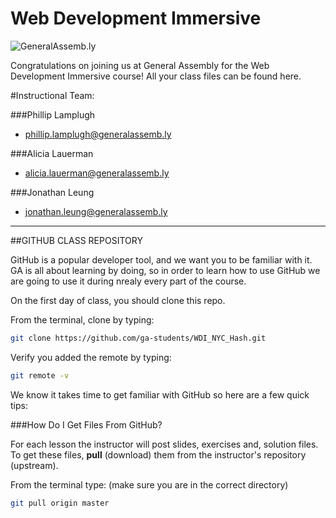 Web Development Immersive
============================

![](https://github.com/generalassembly/ga-ruby-on-rails-for-devs/raw/master/images/ga.png "GeneralAssemb.ly")

Congratulations on joining us at General Assembly for the Web Development Immersive course! All your class files can be found here.



#Instructional Team:



###Phillip Lamplugh
* <phillip.lamplugh@generalassemb.ly>


###Alicia Lauerman
* <alicia.lauerman@generalassemb.ly>


###Jonathan Leung
* <jonathan.leung@generalassemb.ly>


---

##GITHUB CLASS REPOSITORY

GitHub is a popular developer tool, and we want you to be familiar with it. GA is all about learning by doing, so in order to learn how to use GitHub we are going to use it during nrealy every part of the course.

On the first day of class, you should clone this repo.

From the terminal, clone by typing:

```bash
git clone https://github.com/ga-students/WDI_NYC_Hash.git
```

Verify you added the remote by typing:

```bash
git remote -v
```

We know it takes time to get familiar with GitHub so here are a few quick tips:

###How Do I Get Files From GitHub?

For each lesson the instructor will post slides, exercises and, solution files. To get these files, __pull__ (download) them from the instructor's repository (upstream).

From the terminal type:
(make sure you are in the correct directory)

```bash
git pull origin master
```
